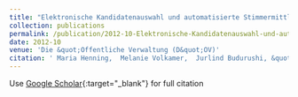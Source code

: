 ```yaml
---
title: "Elektronische Kandidatenauswahl und automatisierte Stimmermittlung am Beispiel hessischer Kommunalwahlen"
collection: publications
permalink: /publication/2012-10-Elektronische-Kandidatenauswahl-und-automatisierte-Stimmermittlung-am-Beispiel-hessischer-Kommunalwahlen
date: 2012-10
venue: 'Die &quot;Offentliche Verwaltung (D&quot;OV)'
citation: ' Maria Henning,  Melanie Volkamer,  Jurlind Budurushi, &quot;Elektronische Kandidatenauswahl und automatisierte Stimmermittlung am Beispiel hessischer Kommunalwahlen.&quot; Die &amp;quot;Offentliche Verwaltung (D&amp;quot;OV), 2012.'
---
```

Use [Google Scholar](https://scholar.google.com/scholar?q=Elektronische+Kandidatenauswahl+und+automatisierte+Stimmermittlung+am+Beispiel+hessischer+Kommunalwahlen){:target="_blank"} for full citation